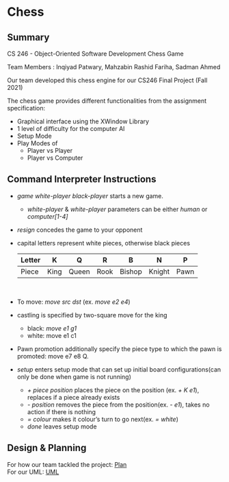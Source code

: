 # Chess

## Summary

CS 246 - Object-Oriented Software Development
Chess Game

Team Members : Inqiyad Patwary, Mahzabin Rashid Fariha, Sadman Ahmed

Our team developed this chess engine for our CS246 Final Project (Fall 2021)

The chess game provides different functionalities from the assignment specification:

- Graphical interface using the XWindow Library
- 1 level of difficulty for the computer AI
- Setup Mode
- Play Modes of
  - Player vs Player
  - Player vs Computer

## Command Interpreter Instructions

- <i>game white-player black-player</i> starts a new game.
  - <i>white-player</i> & <i>white-player</i> parameters can be either <i>human</i> or <i>computer[1-4]</i>
- <i>resign</i> concedes the game to your opponent
- capital letters represent white pieces, otherwise black pieces

  | Letter | K    | Q     | R    | B      | N      | P    |
  | ------ | ---- | ----- | ---- | ------ | ------ | ---- |
  | Piece  | King | Queen | Rook | Bishop | Knight | Pawn |

  <br>

- To move: <i>move src dst</i> (ex. <i>move e2 e4</i>)

- castling is specified by two-square move for the king

  - black: <i>move e1 g1</i>
  - white: move e1 c1

- Pawn promotion additionally specify the piece type to which the pawn is promoted: move e7 e8 Q.

- <i>setup</i> enters setup mode that can set up initial board configurations(can only be done when game is not running)

  - <i>\+ piece position</i> places the piece on the position (ex. <i>+ K e1</i>), replaces if a piece already exists
  - <i>\- position </i> removes the piece from the position(ex. <i>- e1</i>), takes no action if there is nothing
  - <i>= colour</i> makes it colour’s turn to go next(ex. <i>= white</i>)
  - <i>done</i> leaves setup mode

## Design & Planning

For how our team tackled the project: <a href="design.pdf">Plan</a>
<br>
For our UML: <a href="uml.pdf">UML</a>
